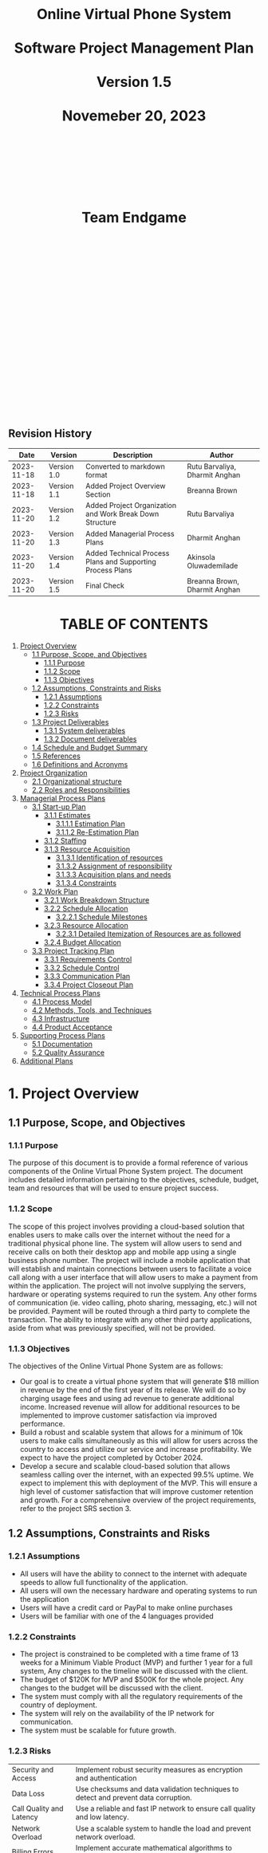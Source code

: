 <center><H1>
<br></br>
<br></br>
<br></br>
Online Virtual Phone System
<br></br>
Software Project Management Plan
<br></br>
Version 1.5
<br></br>
Novemeber 20, 2023
<br></br>
<br></br>
<br></br>
Team Endgame
<br></br>
<br></br>
<br></br>
<br></br>
<br></br>
<br></br>
</H1>
</center>

<div style="page-break-after: always;"></div>

## Revision History

| **Date** | **Version** | **Description** | **Author** |
| --- | --- | --- | --- |
| 2023-11-18 | Version 1.0 | Converted to markdown format | Rutu Barvaliya, Dharmit Anghan |
| 2023-11-18 | Version 1.1 | Added Project Overview Section | Breanna Brown |
| 2023-11-20 | Version 1.2 | Added Project Organization and Work Break Down Structure | Rutu Barvaliya |
| 2023-11-20 | Version 1.3 | Added Managerial Process Plans | Dharmit Anghan |
| 2023-11-20 | Version 1.4 | Added Technical Process Plans and Supporting Process Plans | Akinsola Oluwademilade |
| 2023-11-20 | Version 1.5 | Final Check | Breanna Brown, Dharmit Anghan |

<div style="page-break-after: always;"></div>

<center><H1>TABLE OF CONTENTS</H1></center>

1. [Project Overview](#1-project-overview)
    - [1.1 Purpose, Scope, and Objectives](#11-purpose-scope-and-objectives)
        - [1.1.1 Purpose](#111-purpose)
        - [1.1.2 Scope](#112-scope)
        - [1.1.3 Objectives](#113-objectives)
    - [1.2 Assumptions, Constraints and Risks](#12-assumptions-constraints-and-risks)
        - [1.2.1 Assumptions](#121-assumptions)
        - [1.2.2 Constraints](122-constraints)
        - [1.2.3 Risks](#123-risks)
    - [1.3 Project Deliverables](#13-project-deliverables)
        - [1.3.1 System deliverables](#131-system-deliverables)
        - [1.3.2 Document deliverables](#132-document-deliverables)
    - [1.4 Schedule and Budget Summary](#14-schedule-and-budget-summary)
    - [1.5 References](#15-references)
    - [1.6 Definitions and Acronyms](#16-definitions-and-acronyms)
2. [Project Organization](#2-project-organization)
    - [2.1 Organizational structure](#21-organizational-structure)
    - [2.2 Roles and Responsibilities](#22-roles-and-responsibilities)
3. [Managerial Process Plans](#3-managerial-process-plans)
    - [3.1 Start-up Plan](#31-start-up-plan)
        - [3.1.1 Estimates](#311-estimates)
            - [3.1.1.1 Estimation Plan](#3111-estimation-plan)
            - [3.1.1.2 Re-Estimation Plan](#3112-re-estimation-plan)           
        - [3.1.2 Staffing](#312-staffing)
        - [3.1.3 Resource Acquisition](#313-resource-acquisition)
            - [3.1.3.1 Identification of resources](#3131-identification-of-resources)
            - [3.1.3.2 Assignment of responsibility](#3132-assignment-of-responsibility)
            - [3.1.3.3 Acquisition plans and needs](#3133-acquisition-plans-and-needs)
            - [3.1.3.4 Constraints](#3134-constraints)
    - [3.2 Work Plan](#32-work-plan)
        - [3.2.1 Work Breakdown Structure](#321-work-breakdown-structure)
        - [3.2.2 Schedule Allocation](#322-schedule-allocation)
            - [3.2.2.1 Schedule Milestones](#3221-schedule-milestones)
        - [3.2.3 Resource Allocation](#323-resource-allocation)
            - [3.2.3.1 Detailed Itemization of Resources are as followed](#3231-detailed-itemization-of-resources-are-as-followed)
        - [3.2.4 Budget Allocation](#324-budget-allocation)
    - [3.3 Project Tracking Plan](#33-project-tracking-plan)
        - [3.3.1 Requirements Control](#331-requirements-control)
        - [3.3.2 Schedule Control](#332-schedule-control)
        - [3.3.3 Communication Plan](#333-communication-plan)
        - [3.3.4 Project Closeout Plan](#334-project-closeout-plan)
4. [Technical Process Plans](#4-technical-process-plans)
    - [4.1 Process Model](#41-process-model)
    - [4.2 Methods, Tools, and Techniques](#42-methods-tools-and-techniques)
    - [4.3 Infrastructure](#43-infrastructure)
    - [4.4 Product Acceptance](#44-product-acceptance)
5. [Supporting Process Plans](#5-supporting-process-plans)
    - [5.1 Documentation](#51-documentation)
    - [5.2 Quality Assurance](#52-quality-assurance)
6. [Additional Plans](#6-additional-plans)


<div style="page-break-after: always;"></div>

# 1. Project Overview

## 1.1 Purpose, Scope, and Objectives

### 1.1.1 Purpose
The purpose of this document is to provide a formal reference of various components of the Online Virtual Phone System project. The document includes detailed information pertaining to the objectives, schedule, budget, team and resources that will be used to ensure project success. 

### 1.1.2 Scope 
The scope of this project involves providing a cloud-based solution that enables users to make calls over the internet without the need for a traditional physical phone line. The system will allow users to send and receive calls on both their desktop app and mobile app using a single business phone number. The project will include a mobile application that will establish and maintain connections between users to facilitate a voice call along with a user interface that will allow users to make a payment from within the application. 
The project will not involve supplying the servers, hardware or operating systems required to run the system. Any other forms of communication (ie. video calling, photo sharing, messaging, etc.) will not be provided. Payment will be routed through a third party to complete the transaction. The ability to integrate with any other third party applications, aside from what was previously specified, will not be provided.

### 1.1.3 Objectives
The objectives of the Online Virtual Phone System are as follows:
- Our goal is to create a virtual phone system that will generate $18 million in revenue by the end of the first year of its release. We will do so by charging usage fees and using ad revenue to generate additional income. Increased revenue will allow for additional resources to be implemented to improve customer satisfaction via improved performance. 
- Build a robust and scalable system that allows for a minimum of 10k users to make calls simultaneously as this will allow for users across the country to access and utilize our service and increase profitability. We expect to have the project completed by October 2024. 
- Develop a secure and scalable cloud-based solution that allows seamless calling over the internet, with an expected 99.5% uptime. We expect to implement this with deployment of the MVP. This will ensure a high level of customer satisfaction that will improve customer retention and growth. 
For a comprehensive overview of the project requirements, refer to the project SRS section 3. 

## 1.2 Assumptions, Constraints and Risks

### 1.2.1 Assumptions
-   All users will have the ability to connect to the internet with adequate speeds to allow full functionality of the      application.
- All users will own the necessary hardware and operating systems to run the application
- Users will have a credit card or PayPal to make online purchases
- Users will be familiar with one of the 4 languages provided

### 1.2.2 Constraints
- The project is constrained to be completed with a time frame of 13 weeks for a Minimum Viable Product (MVP) and further 1 year for a full system, Any changes to the timeline will be discussed with the client.
- The budget of $120K for MVP and $500K for the whole project. Any changes to the budget will be discussed with the client.
- The system must comply with all the regulatory requirements of the country of deployment.
- The system will rely on the availability of the IP network for communication.
- The system must be scalable for future growth. 

### 1.2.3 Risks

|||
|----|----|
| Security and Access | Implement robust security measures as encryption and authentication |
| Data Loss | Use checksums and data validation techniques to detect and prevent data corruption. |
| Call Quality and Latency | Use a reliable and fast IP network to ensure call quality and low latency. |
| Network Overload | Use a scalable system to handle the load and prevent network overload. |
| Billing Errors | Implement accurate mathematical algorithms to calculate the bill and provide bill auditing.|

## 1.3 Project Deliverables

The following deliverables are expected to be completed and deployed by mid-January 2024. The client documentation and user manual will be available in digital format. The software will be available for download online and on all major app stores. 

### 1.3.1 System deliverables

A working system will be ready for deployment by mid January. The system will offer full functionality of the requirements specified. For a comprehensive list of the software requirements refer to the Software Requirements Specification. 
The software will be distributed on all major digital distribution platforms. 

### 1.3.2 Document deliverables 

There are two categories of documents, documents for client use and documents for administrative purposes. The documents intended for clients include client documentation and user manuals. The project and administrator documentation will be for company use. All of the previously mentioned documents will be completed by mid-December 2024. 
There are also the following documents that will be used by the team, including the Project Charter, SRS, Risk Assessment, Project Management Plan, WBS, Gantt and PERT diagrams. Most of which have been completed and are available on the team Github repository.
<div style="page-break-after: always;"></div>

## 1.4 Schedule and Budget Summary

Below is a summary of the schedule and budget for the project.

| Project Milestone | Project Artifact | Due Date |
|----|----|----|
| Project Management | Charter, SRS, Risk Management | 09/27/2023 |
| Interface Design | Interface Prototype | 10/11/2023 |
|Frontend Development | System in progress |10/17/2023 |
|Backend Development| System in progress| 11/02/2023|
|Testing| System delivery| 12/13/2023|
|Project Deployment| Training modules| 01/10/2024|
|Project Closure| User and admin documentation, feedback| 01/15/2024|

## 1.5 References

Below is a list of documents and other sources of information referenced in this Plan:
- Project Charter for section 1.1 - 1.3
- SRS for section 1.6 
- Gantt.png for section 1.4*

    *For a comprehensive overview of the project schedule, refer to this document

## 1.6 Definitions and Acronyms

Below is a list of all terms and acronyms required to properly understand this Plan:

|Term | Definition, Acronym or Abbreviations|
| ---- | ---- |
|SPMP | Software Project Management Plan|   
|SRS |Software Requirement Specification|
|OS|Operating System|
|GUI|Graphical User Interface|
|MFA|Multi-Factor Authentication|
|OVPS|Online Virtual Phone System|
|CRM|Customer Relationship Management|
|VoIP|Voice over Internet Protocol|

<div style="page-break-after: always;"></div>

# 2. Project Organization

## 2.1 Organizational structure

### 2.1.1 External structure
![Alt text](external.png)
1. Billing Department
    - Manages billing, invoicing, and payment processing for the virtual phone system.
    - Collaborates with the project team for billing system integration.
2. Third Parties
    - External service providers, suppliers, or consultants such as APIs provider for payment.
3. Government Telecommunication Authorities
    - Regulatory bodies or authorities overseeing compliance, licensing, and watching on  laws and regulations.
    - Ensures the project complies with legal and regulatory frameworks.

### 2.1.2 Internal structure
![Alt text](internal.png)
1. Project Manager
    - Oversees the entire project lifecycle and makes the decisions on the direction of the project.
    - Responsible for planning, execution, monitoring, and closing of the project.
    - Acts as a communicator between stakeholders and the development team.
2. Developers
    - Engineers, programmers, and designers responsible for creating the frontend and backend for the online virtual phone system.
    - Coding, designing interfaces, code review and implementing features.
3. Quality Assurance Team
    - Focuses on testing functionalities, identifying bugs, reporting back to developer teams and ensuring the software meets quality standards.
    - Works closely with developers to resolve issues.
4. System Managers
    - Manage the day- to-day operations of the online virtual phone system.
    - Handle configurations, user permissions, and system maintenance.
5. IT Administrators
    - Provides technical support, infrastructure maintenance, and resolves technical issues.
    - Collaborates with the development team for deployment and system integration.
6. End Users
    - The individuals or businesses utilizing the virtual phone system.
    - Provide feedback, use the system, and may need assistance or training.

## 2.2 Roles and Responsibilities

| Project Role | Project Responsibilities                                                                                                            |
|--------------------------|--------------------------------------------------------------------------------------------------------------------------------------|
| Project Sponsor          | - A project sponsor who acts as the project’s champion, providing direction, financial resources, and support to the team. In the context of this document, this person: <br> &nbsp;&nbsp;- Approves the request for funding <br> &nbsp;&nbsp;- Approves the project scope represented in this document <br> &nbsp;&nbsp;- Sets the priority of the project relative to other projects in their area of responsibility |
| Project Manager          | - A project manager is responsible for the day-to-day management of the project and has specific accountability for: <br> &nbsp;&nbsp;- Managing the project within the approved constraints of scope, quality, time, and cost <br> &nbsp;&nbsp;- Delivering the specified requirements, deliverables, and ensuring customer satisfaction <br> &nbsp;&nbsp;- Providing critical information to team members and stakeholders to keep the project on track |
| Developer                | - Responsibilities include day-to-day development and maintenance of the project, including coding and designing.                    |
| Quality Assurance Engineer| - Responsible for: <br> &nbsp;&nbsp;- Testing the Quality of the system <br> &nbsp;&nbsp;- Identifying bugs <br> &nbsp;&nbsp;- Ensuring delivery of a high-quality system that exceeds user expectations |
| System Managers          | - Responsibilities involve managing: <br> &nbsp;&nbsp;- Online Virtual Phone System software <br> &nbsp;&nbsp;- User accounts and their personal information <br> &nbsp;&nbsp;- User authentication and Troubleshooting |
| IT Administrator         | - Tasks include: <br> &nbsp;&nbsp;- Hardware maintenance <br> &nbsp;&nbsp;- Security Risk management <br> &nbsp;&nbsp;- Network Management <br> &nbsp;&nbsp;- Infrastructure Planning <br> &nbsp;&nbsp;- Developer Support <br> &nbsp;&nbsp;- User Support |
| Users                    | - Provide feedback on user experience and system functionalities.                                                                       |

<div style="page-break-after: always;"></div>

# 3. Managerial Process Plans
## 3.1 Start-up Plan

### 3.1.1 Estimates

The SPMP details the necessary resources and materials for initiating the project. This includes plans for estimating, staffing, acquiring resources, and training.

### 3.1.1.1 Estimation Plan
The cost estimation for the project are provided as follows considering the client requirements and project deliverables.

|Category|Factors |Confidenct Level|Basis of Estimation|
|----------|----------|----------|----------|
|Estimated Cost| $500,000|High|Detailed cost estimation using a bottom-up approach. Cost breakdown includes development, testing, project management, and contingency.|
|Estimate Schedule|6 months|Mediun-High|Gantt chart-based scheduling, considering the complexity of tasks, dependencies, and historical data from similar projects.|
|Resource Requirements|5 members|Medium|Work breakdown structure (WBS) and resource allocation based on individual tasks and project requirements.|

A detailed breakdown of cost estimation is as: 
| Category            | Cost   | Basis of Estimation                                                 |
|---------------------|--------|------------------------------|
| Software and Tools  | 50,000 | Based on the project requirements and use-case as well as considering the software licensing cost |
| Hardware Costs      | 30,000 | Based on hardware requirements for the project |
| Training            | 20,000 | Based on time needed and complexity of Software  |
| Project Management  | 60,000 | Costs related to project management activities and any associated project management tools.|
| Testing             | 70,000 | Based on the intensity of quality assurance for the project          |
| UX/UI design        | 40,000 | Depending on the complexity of design and expertise required.        |
| Backend servers     | 90,000 | Depending on the infrastructure requirements and hosting costs.      |
| Development Costs   | 90,000 | Depending on the complexity of project requirements and work needed for a seamless product. |
| Administrative Costs| 30,000 | Costs related to administrative activities such as documentation, meetings, and training. |
| Contingency Reserve | 20,000 | 10% of the project budget    |
| **Total Cost**      | **500,000** |       |

### 3.1.1.2 Re-Estimation Plan

Project re-estimation plan with method and tools used for cost, schedule and resource estimation would be as follows:

| Category  | Method  | Tools  | Schedules for Re-evaluations      |
|----------|------------------|--------------------|----------------|
| Cost Re-Estimation | Bottom-up re-estimation| Cost Management Software | Triggered when significant milestones are achieved |
| Schedule Re-Estimation | PERT re-evaluation | Project Management Software | Monthly or when significant milestones are achieved or delayed |
| Resource Re-Estimation | WBS review and reallocation| Resource Management Tools   | Reviews during major project phases and project schedule  |


### 3.1.2 Staffing

1. The staff required to manage the project are as follows:

    - 1 Project Manager
    - 4 Developers
    - 1 Database Administrator
    - 2 UX/UI Designers
    - 2 System Managers
    - 1 IT Administrator
    - 1 Quality Assurance Engineer

2. Staff and Skill Levels required at each phase of the project are as follows: 

| Project Phase          | Personnel                   | Skill Level               |  Number of Employees Needed| 
|------------------------|-----------------------------|---------------------------|----------------------------|
| Project Initiation      | Project Manager            | Senior                    |1                           |
| Requirement and Planning| Project Manager            | Senior                    |1                           |
|                         | UX/UI Designers            | Intermediate              |1                           |
|                         | Developers                 | Senior                    |2                           |
|                         | Database Administrator     | Senior                    |1                           |
| Design                  | UX/UI Designers            | Intermediate              |1                           |
|                         |                            | Senior                    |1                           |
|                         | Developers                 | Intermediate              |1                           |
| Development             | Developers                 | Intermediate              |2                           |
|                         |                            | Senior                    |2                           |
|                         | Database Administrator     | Senior                    |1                           |
|                         | IT Administrator           | Intermediate              |1                           |
| Testing                 | Quality Assurance Engineer | Intermediate              |1                           |
|                         | Developers                 | Senior                    |1                           |
| Deployment              | Project Manager            | Senior                    |1                           |
|                         | System Managers            | Intermediate              |2                           |
|                         | IT Administrator           | Intermediate              |1                           |
| Project Closure         | Project Manager            | Senior                    |1                           |
|                         | UX/UI Designers            | Senior                    |1                           |
|                         | Developers                 | Senior                    |4                           |
|                         | Database Administrator     | Senior                    |1                           |
|                         | IT Administrator           | Intermediate              |1                           |
|                         | Quality Assurance Engineer | Intermediate              |1                           |
|                         | System Managers            | Intermediate              |2                           |

3. Duration of Personnel Assignment:

    - The project manager will be assigned to the project for the entire duration of the project.
    - The senior developers will be assigned to the project for the entire duration of the project.
    - The intermediate developers will be assigned to the project for the development phase of the project.
    - The intermediate UX/UI designers will be assigned to the project for the design phase of the project.
    - The senior UX/UI designers will be assigned to the project for the entire duration of the project.
    - The database administrator will be assigned to the project for the entire duration of the project.
    - The IT administrator will be assigned to the project at the beginning of the development phase of the project.
    - The quality assurance engineer will be assigned to the project at the beginning of the testing phase of the project.
    - The system managers will be assigned to the project for the entire duration of the project. 

4. Sources of Personnel:

    - The project manager will be transferred from within the organization.
    - The senior developers will be transferred from within the organization.
    - The senior UX/UI designers will be transferred from within the organization.
    - The intermediate developers will be hired on contract from outside the organization.
    - The intermediate UX/UI designers will be hired on contract from outside the organization.
    - The database administrator will be hired from outside the organization.
    - The IT administrator will be hired from outside the organization.
    - The quality assurance engineer will be hired on contract from outside the organization.
    - The system managers will be hired from outside the organization.        


### 3.1.3 Resource Acquisition
This resource acquisition plan aims to optimize efficiency, minimize risks, and ensure the availability of all essential resources throughout the OVPS project.

### 3.1.3.1 Identification of resources

The resource acquisition process for the OVPS project involves the following steps:

1. Identification of Resources:

    - Conduct a thorough analysis to identify all necessary resources, including personnel, equipment, hardware, software, licensing, compliance, and tools required for the project.

2. Cost Estimation:

    - Estimate the costs associated with each resource, considering licensing and compliance rates and project-specific requirements.

3. Contingency reserve resource:

    - Conducting a thorough analysis of potential identified risks through risk management plan.

### 3.1.3.2 Assignment of responsibility 

- Project Manager   : Overall responsibility for resource acquisition and timely risk evaluation for contingency reserves.
- Team Member       : Each Team Member is responsible for maintaining the acquired hardware and software resource as well as to make sure the required tools are available throughout the development process.
- HR Manager        : Personnel acquisition and compliance.
- IT Manager        : Oversight of software and hardware acquisition.

### 3.1.3.3 Acquisition plans and needs

- Equipment: Acquire hardware during the initial phase to facilitate development.
- Software: Acquire licenses and necessary software tools during the early stages of the project.

<div style="page-break-after: always;"></div>

### 3.1.3.4 Constraints

- Budget limitations may impact the scale or timing of resource acquisition.


## 3.2 Work Plan
### 3.2.1 Work Breakdown Structure
| Id | Deliverables of the activity | Start Date | End Date | Acceptance criteria for the work activity products | Predecessor work activities | Successor work  activities |
|----------|----------|----------|----------|----------|----------|----------|
| 1 | Project Management | Sep 12, 2023 | Sep 27, 2023 | - Follow the given subpoints below. | N/A | N/A |
| 2 | &nbsp;&nbsp;&nbsp; Project Charter | Sep 15, 2023 | Sep 14, 2023 | - Approval and sign-off from key stakeholder.<br> - Clearly defined project objectives and scope. | N/A | Project Planning / SRS |
| 3 | &nbsp;&nbsp;&nbsp; SRS | Sep 15, 2023 | Sep 20, 2023 | - Detailed documentation of functional and non-functional requirements.<br> - Validation of requirements by project stakeholders. | Project Charter | Risk Assessment |
| 4 | &nbsp;&nbsp;&nbsp; Project Planning | Sep 15, 2023 | Sep 19, 2023 | - Completion of a detailed project plan with timelines and resource allocation. | Project Charter | Risk Assessment |
| 5 | &nbsp;&nbsp;&nbsp; Risk Assessment | Sep 21, 2023 | Sep 27, 2023 | - Risk assessment and mitigation strategies outlined.| Project Planning / SRS | UX / UI |
| 6 | Interface Prototype Design | Sep 28, 2023 | Oct 11, 2023 | - Follow the following subpoints.| N/A | N/A |
| 7 | &nbsp;&nbsp;&nbsp; UX/UI designs | Sep 28, 2023 | Oct 06, 2023 | - Approve developed prototypes and UX/UI desings. | Risk Assessment | Login Page/Account Management Page |
| 8 | Software (Frontend and Backend) | Oct 09, 2023 | Nov 01, 2023 | - Frontend and Backend meeting SRS specification. | N/A | N/A |
| 9 | &nbsp; Frontend | Oct 09, 2023 | Oct 17, 2023 | - Validation against SRS requirement. | N/A | N/A |
| 10 | &nbsp;&nbsp;&nbsp;&nbsp; Login Page | Oct 09, 2023 | Oct 09, 2023 | - Functional and tested login page.| UX/UI designs | Call Display Page/ Call History Page/ Contacts Page |
| 11 | &nbsp;&nbsp;&nbsp;&nbsp; Account Management Page | Oct 09, 2023 | Oct 10, 2023 | - Functional and tested account management page.  | UX/UI designs | Call Display Page/ Call History Page/ Contacts Page |
| 12 | &nbsp;&nbsp;&nbsp;&nbsp; Call Display Page | Oct 11, 2023 | Oct 12, 2023 | - Functional and tested call display page. | Login Page /Account Management Page | Payment Page |
| 13 | &nbsp;&nbsp;&nbsp;&nbsp; Call History Page | Oct 11, 2023 | Oct 11, 2023 | - Functional and tested call history page. | Login Page /Account Management Page | Payment Page |
| 14 | &nbsp;&nbsp;&nbsp;&nbsp; Contacts Page | Oct 11, 2023 | Oct 11, 2023 | - Functional and tested contacts page. | Login Page /Account Management Page | Payment Page |
| 15 | &nbsp;&nbsp;&nbsp;&nbsp; Payment Page | Oct 13, 2023 | Oct 17, 2023 | - Functional and tested payment page. | Call Display Page/Call History Page/ Contacts Page | Unit Testing |
| 16 | &nbsp; Backend | Sep 28, 2023 | Nov 01, 2023 | - Fully developed backend system aligned with SRS specifications. | N/A | N/A |
| 17 | &nbsp;&nbsp;&nbsp;&nbsp; Wireframe | Sep 28, 2023 | Oct 06, 2023 | - Stakeholder approvals. <br> - Alinged with UX/UI designs. | Risk Assessment | Authentication/User Account Management/Encryption and Security |
| 18 | &nbsp;&nbsp;&nbsp;&nbsp; Authentication | Oct 12, 2023 | Oct 13, 2023 | - Functional and tested authentication. | Wireframe | Call Processing |
| 19 | &nbsp;&nbsp;&nbsp;&nbsp; User Account Management | Oct 12, 2023 | Oct 17, 2023 | - Functional and tested user account management. | Wireframe | Call Processing |
| 20 | &nbsp;&nbsp;&nbsp;&nbsp; Call Processing Logic | Oct 18, 2023 | Oct 24, 2023 | - Functional and tested call processing logic. | User Account Management | Voice Call Encryption |
| 21 | &nbsp;&nbsp;&nbsp;&nbsp; Encryption and Security | Oct 12, 2023 | Oct 26, 2023 | - Functional and tested encryption and security. | Wireframe | Call Processing |
| 22 | &nbsp;&nbsp;&nbsp;&nbsp; Network and Connectivity Logic | Oct 27, 2023 | Nov 01, 2023 | - Functional and tested network and connectivity logic. | Voice Call Encryption | Unit Testing |
| 23 | Testing | Nov 02, 2023 | Dec 13, 2023 | - Thorough testing across all functionalities and features. <br> - Document the testing results. | Payment Page/ Network and Connectivity Logic | Documentation |
| 24 | &nbsp;&nbsp;&nbsp; Documentation | Dec 14, 2023 | Dec 29, 2023 | - Documentation as per project deliverables and outcomes. | Testing | Training |
| 25 | Training | Jan 01, 2023 | Jan 03, 2023 | - Feedback collection after training. <br> - Meterials prepared and delivered before hand to all trainees.  | Documentation | Deployment |
| 26 | Deployment | Jan 01, 2023 | Jan 10, 2023 | - Successful deployment of the system in the specified environment. | Training | Project Feedback |
| 27 | Project Feedback | Jan 11, 2023 | Jan 13, 2023 | - Feedback collection from users and stakeholders. <br> - Work on the feedback to improve the system if needed. | Deployment | Project Closure |
| 28 | Project Closure | Jan 13, 2023 | Jan 15, 2023 | - Completion of all project deliverables and activities. <br> - Formal closure documentation prepared and approved. | Project Feedback | N/A |

<div style="page-break-after: always;"></div>

### 3.2.2 Schedule Allocation
1. Scheduling Relationships and Time-Sequencing Constraints:

    - The project work activities are scheduled based on Gantt chart and PERT chart. The Gantt chart is used to schedule the project activities and PERT chart is used to estimate the time required to complete each activity to illustrate concurrent activities and dependencies. 

2. Critical Path Identification:

    - The critical path in the schedule has been identified through PERT chart. This critical path outlines the minimum time required to complete the project. It is important to note that the critical path may change as the project progresses and changes are requested by the client.

3. Constraints on Scheduling:

    - Certain work activities may have scheduling constraints such as dependencies, resource availability, and budget limitations. These constraints are identified and addressed in the project schedule.

#### 3.2.2.1 Schedule Milestones:

1. Key schedule milestones have been identified to assess the progress of the project, they are as followed: 

    - The completion of the project charter
    - SRS
    - Project Planning
    - Risk Assessment
    - Interface Prototype Design
    - Software Development
    - Testing
    - Documentation
    - Training
    - Deployment
    - Project Closure

2. These milestones serve as a basis for project monitoring and control.


### 3.2.3 Resource Allocation

#### 3.2.3.1 Detailed Itemization of Resources are as followed:

Following are the resources required for the project:

1. Computing Resources:

    - High-performance workstations for developers and designers
    - Server infrastructure for backend development and testing
    - Network infrastructure for connectivity and testing
    - Storage infrastructure for data storage and backup
    - Cloud infrastructure for deployment and testing
    - Security infrastructure for encryption and security

2. Software Tools:
    - Integrated Development Environment (IDE) for coding
    - Graphic design tools for UX/UI design
    - Testing tools for quality assurance
    - Project management tools for project planning and tracking
    - Documentation tools for project documentation
    - Communication tools for team collaboration
    - Version control tools for code management
    - Deployment tools for system deployment
    - Security tools for encryption and security
    - Network tools for network and connectivity logic
    - Training tools for training and feedback collection


3. Special Testing and Simulation Facilities:
    - Dedicated testing environment to simulate real-world scenarios
    - Testing tools for performance and security testing
    - Testing tools for load testing
    - Testing tools for unit testing
    - Testing tools for integration testing
    - Testing tools for system testing
    - Testing tools for user acceptance testing

Resource allocation is dynamic and may be adjusted based on project requirements and constraints. Regular resource allocation reviews are conducted to ensure the availability of all necessary resources.

### 3.2.4 Budget Allocation

The budget for the project is estimated to be $500,000. The budget is allocated as follows:

1. Software and Tools: $50,000
    - Computing resources: $10,000
    - Software tools: $40,000
2. Hardware Costs: $30,000
    - Acquisition of hardware for development and testing: $30,000
3. Training: $20,000
    - Training programs and materials: $20,000

4. Project Management: $60,000
    - Project management tools and software: $30,000
    - Administrative support for project management: $30,000

5. Testing: $70,000
    - Special testing and simulation facilities: $50,000
    - Testing tools: $20,000
6. UX/UI design: $40,000
    - Graphic design tools: $40,000

7.  Backend Servers: $90,000
    - Acquisition and setup of backend server infrastructure: $90,000

8. Development Costs: $90,000
    - Development tools and software licenses: $70,000
    - Contingency reserve for development: $20,000

9. Administrative Costs: $30,000
    - Documentation : $20,000
    - Meetings : $5,000
    - Training : $5,000

10. Contingency Reserve: $20,000
    - Unforeseen expenses and risks: $20,000

## 3.3 Project Tracking Plan

### 3.3.1 Requirements Control

1. Requirements changes are reported and controlled through the following steps:
    - Identify the change request
    - Analyze the impact of the change request
    - Approve or reject the change request
    - Implement and Validate the change request
    - Update the requirements documentation

2. The impact of requirement changes is assessed based on the following factors:
    - Project Schedule
    - Project Budget
    - Project Scope
    - Project Quality
    - Project Resources
    - Project Risks
    - Project Stakeholders
    - Project Deliverables
    - Project Documentation
    - Project Training
    - Project Deployment
    - Project Closure 

### 3.3.2 Schedule Control
1. Schedule Control Process:
    - Regular schedule reviews are conducted to assess the progress of the project.
    - If the project is behind schedule, the project manager will identify the cause of the delay and take corrective actions.
    
2. Tools for Schedule Control:
    - Gantt chart
    - PERT chart
    - Project management software
    - Project management tools

3. Objective Criteria for Schedule Control:
    - Project milestones and deliverables will be assessed to determine if the project is on schedule.
    - The critical path will be assessed to determine if the project is on schedule.      

### 3.3.3 Communication Plan

1. Method and Tools for Communication:
    - Project Management Software for communication between the project manager and the development team.
    - Regular meetings will be conducted to discuss project progress and issues.
    - Microsoft Teams will be used for communication between the project team and stakeholders.
    - Regular Communication with the client to ensure the project is on track and meets the client’s requirements.

2. Frequency of Communication:
    - Daily communication between the project manager and the development team.
    - Weekly meetings to discuss project progress and issues.
    - Monthly meetings with the client to discuss project progress and issues.

### 3.3.4 Project Closeout Plan

1. Plans for Project Closeout:
    - Project closure documentation will be prepared and approved.
    - Project deliverables will be delivered to the client.
    - Project feedback will be collected from the client.
    - Project feedback will be used to improve the following:
        - Project management process
        - Development process
        - Testing process
        - Documentation process
        - Training process
        - Deployment process
        - Project closure process

<div style="page-break-after: always;"></div>

# 4. Technical Process Plans

## 4.1 Process Model
For the Online Virtual Phone System project, we're implementing an iterative and incremental approach. Each development stage will represent a complete cycle, ensuring timely delivery of specific system functionalities. Flexibility is key; this structure allows for ongoing reassessment and adjustments by our team and clients alike.

Adopting the Team Software Process (TSP) model, tailored for our project, guides our team's software development effectively. We'll outline each project phase with set start and finish dates, and clear objectives, ensuring a focused and adaptable development process for the Online Virtual Phone System.

| Phase | Start and Finish Dates | Phase Goals |
| ----- | ----- | ----- |
Startup | 12/09/2023 - 27/09/2023| - Initial team formation and role assignment. <br> - Understanding project scope and requirements. <br> - Development of the project strategy.
Planning| 15/09/2023 - 27/09/2023| - Detailed planning of the software development process.<br> -Creation of essential documents like Project charter, SRS, SPMP. <br> - Resource allocation and risk assessment.
Development Phase 1| 28/09/2023 - 17/10/2023| - Development of core functionalities and features.<br> - Regular testing and feedback integration.<br> - Iterative improvement based on team and stakeholder feedback.
Development Phase 2| 17/10/2023 - 01/11/2023|- Continued development with additional features. <br> - Enhanced testing and quality assurance processes. <br> - Preparation of initial deployment.
Testing & Integration| 02/11/2023 - 03/01/2024|- Comprehensive testing of all functionalities. <br> - Integration of different software components.<br> - Documentation Bug fixing and optimization.
Deployment & Review| 03/01/2024 - 13/01/2024| - Deployment of the software in the target environment. <br> - Collection of feedback for future improvements.
Project closure| 13/01/2024 - 15/01/2024 | - Ensure all project components are finalized and meet requirements. <br> - Transition the system to the client with essential training. <br> - Conduct a brief project review and obtain final approvals.


## 4.2 Methods, Tools, and Techniques

Methods, Tools and Techniques for the Online Virtual Phone System project are as follows:

- Development Methodology: 
    - Employed Agile methodology for flexibility and iterative development.
    - Ensured an iterative process throughout the project lifecycle.
- Version Control:
    - Utilized GitHub for version control.
    - Enabled effective collaboration, code reviews, and management of changes.
    - Ensured all changes are tracked and documented.
    - Recorded system versions, updates, and modifications.
- Programming Language:
    - Chose Python for its readability and efficiency.
- Development Environment:
    - Utilized a variety of integrated development Environments (IDEs) with a preference for Visual Studio code due to its versatility and comprehensive support for Python.
- Quality Assurance:
    - Established a practice of peer reviews for coach submissions.
    - Ensured all contributions meet our defining coding standards and quality expectations before integration into the project.
- Documentation:
    - Designed to be comprehensive for developers and end-users.

This structured approach to development, paired with our choice of tools and rigorous quality practices, shows our commitment to delivering a high-quality product.

## 4.3 Infrastructure

The OVPS project will leverage existing infrastructure provided by the client. This includes the use of pre-existing servers and hardware capable of supporting the web-based application. The development team will utilize their own workstations and tools, including software development environments like Visual Studio Code, and will coordinate using version control systems such as GitHub for source code management. The project does not require the team to supply any additional server hardware or operating systems, and the product is designed to function within the client's current technical ecosystem. Any required payments as part of the product's functionality will be handled through a designated third-party service, and no integration with other third-party applications, outside of those specified, will be implemented.

## 4.4 Product Acceptance

For the Online Virtual Phone System project, client approval is essential at each phase, and they would also sign the acceptance documents. Post-phase completion, the client will perform an installation test and assess the system’s performance, which could potentially lead to changes to the system/project. The procedure for implementing these changes is detailed in Section 3.3.1.

<div style="page-break-after: always;"></div>

# 5. Supporting Process Plans
## 5.1 Documentation
Plans for generating non-deliverable and deliverable project documentation will adhere to the following structure:
- List of Documents to be Prepared:
    - Project Charter
    - Software Requirements Specification (SRS)
    - Design specifications
    - Development and implementation plan
    - Quality assurance plan
    - User manuals
    - Test plans are reports
    - Release notes
    - Training materials
    - Maintenance and support guide 
- Controlling templates or standard for each document
    - IEEE standards for SRS and design specifications
    - Company- specific templates for implementation plan and QA plan
    - User manuals following the Microsoft manual of style
    - Test plans adhering to ISTQB standards
- who will prepare each document:
    - Project manager: project Charter, implementation plan
    - System analyst: SRS
    - Design team: design specifications
    - QA team: QA plan, test plans and reports
    - Technical writers: user manuals, release notes, training materials
    - Support team: maintenance and support guide
- who will review each document:
    - Project sponsor and senior leadership: project charter
    - Project manager and design team: SRS, design specifications
    - QA lead: QA plan, test plans and reports
    - End user and client representatives: user manuals, training materials
    - Item department: maintenance and support guide
- Due dates for review copies:
    - SRS and design specifications column two weeks before the end of the planning phase
    - QA plan and test plans: one week before testing phase
    - User manuals and training materials: 3 weeks before deployment
- Due dates for initial baseline versions:
    - Project Charter: at the end of the initiating phase
    - SRS and Design Specifications: at the end of the design phase
    - QA Plan: at the beginning of the execution phase
    - Test Plans and Reports: upon completion of each major testing cycle
    - User Manuals: with MVP release
    - Training Materials: 2 weeks before user training starts
- A distribution list for review copies and baseline
    - Project Sponsor and senior leadership: 2 copies each of all strategic documents
    - Project Manager: 3 copies each of all documents
    - Development and QA

## 5.2 Quality Assurance

The Quality assurance into (QA) plan for the online virtual phone system project encompasses a set of activities designed to ensure that the project adheres to its defined processes, standards, and requirements specified in the SRS, the project management plan, and support plans. This plan is part of a separate document, the online virtual phone system quality assurance plan, and will be maintained as such.

**Quality assurance procedures:**
- Analysis:  conduct static analysis of code and designs to identify potential quality issues early in the development lifecycle
- Inspection: regularly inspect project deliverables and work products for conformance to project standards and specifications.
- Review: formal reviews of project masters and deliverables, such as requirements reviews design reviews, and code reviews.
- Audits: periodic audits of project processes and products to ensure adherence to agreed-upon standards and practices.
- Assessment: assessments of project performance and product quality against defined metrics and criteria.

**Relationship Among Processes:**
- Quality assurance and verification and validation (V&V): QA activities will be conducted in tandem with V&V processes to ensure that all aspects of the project made the requirements and function correctly.
Review and audit column reviews to be part of the regular QA process while audit will be scheduled at key project milestones to ensure ongoing compliance with the project plan.
- Configuration management QA will work closely with configuration management and ensure that all changes to the project artifacts are tracked and reviewed for quality implications.
- System engineering QA processes we integrated with system engineering efforts to ensure that the system is developed according to the specified architectural and design standards.
- Assessments: continuous assessment of the QA processes themselves will be part of the plan ensuring that the QA activities are effective and improve over time.

The QA plan includes specific responsibilities for the QA team, such as monitoring adherence to the process, identifying any divisions from the quality standards, and recommending improvements. The plan will also detail the process for handling any quality issues identified, including the escalation process for critical quality problems.

<div style="page-break-after: always;"></div>

# 6. Additional Plans
- Interactive training programs for employees and new users to learn how to use the system. This will be an adjunct to the user manual already discussed in the plan with the intention of shortening the learning curve associated with navigating the UI and learning how to effectively use the software. 
- We will need to form a contract with the 3rd party payment service that we will end up utilizing to facilitate the online transactions. Once a 3rd party is selected, a legal team will be involved to ensure an agreement is reached between parties and will assist with drafting the contract. 
- A contract with a 3rd party is required which will be used to acquire the necessary hardware to run the system as the details outlined in the plan provided do not include the acquisition and maintenance of hardware. 
